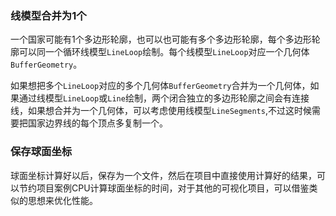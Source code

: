 ### 线模型合并为1个
一个国家可能有1个多边形轮廓，也可以也可能有多个多边形轮廓，每个多边形轮廓可以同一个循环线模型`LineLoop`绘制。每个线模型`LineLoop`对应一个几何体`BufferGeometry`。

如果想把多个`LineLoop`对应的多个几何体`BufferGeometry`合并为一个几何体，如果通过线模型`LineLoop`或`Line`绘制，两个闭合独立的多边形轮廓之间会有连接线，如果想合并为一个几何体，可以考虑使用线模型`LineSegments`,不过这时候需要把国家边界线的每个顶点多复制一个。

### 保存球面坐标

球面坐标计算好以后，保存为一个文件，然后在项目中直接使用计算好的结果，可以节约项目案例CPU计算球面坐标的时间，对于其他的可视化项目，可以借鉴类似的思想来优化性能。
